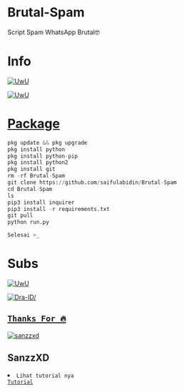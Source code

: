 # Brutal-Spam
Script Spam WhatsApp Brutal🤓

# Info

<p align="center">

  <a href="https://github.com/Dra-ID"><img src="http://readme-typing-svg.herokuapp.com?color=BF00FF&center=true&vCenter=true&multiline=false&lines=Sewaktu+waktu+tools+ini+akan" alt="UwU">

  <a href="https://github.com/Dra-ID"><img src="http://readme-typing-svg.herokuapp.com?color=BF00FF&center=true&vCenter=true&multiline=false&lines=expired+jadi+gunakan+dengan+bijak+!" alt="UwU">

</p>

# Package
```python
pkg update && pkg upgrade 
pkg install python
pkg install python-pip
pkg install python2 
pkg install git
rm -rf Brutal-Spam
git clone https://github.com/saifulabidin/Brutal-Spam
cd Brutal-Spam
ls
pip3 install inquirer 
pip3 install -r requirements.txt
git pull
python run.py

Selesai >_
```
# Subs
<p align="center">

  <a href="https://github.com/Dra-ID"><img src="http://readme-typing-svg.herokuapp.com?color=BF00FF&center=true&vCenter=true&multiline=false&lines=SUBSCRIBE+CHANNEL+Vindra+ID" alt="UwU">
<p
# informasi
Viewers 
<p align=left> <img src=https://komarev.com/ghpvc/?username=SpamWagas alt=Dra-ID/> </p>

## ```Thanks For 🔥```
[![sanzzxd](https://github.com/sanzzxd.png?size=50)](https://github.com/sanzzxd)
## SanzzXD

<li><code>Lihat tutorial nya
<a href="https://youtu.be/SvaUltULcOY">Tutorial</a></code></li> 

